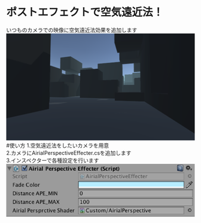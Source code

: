 # ポストエフェクトで空気遠近法！
いつものカメラでの映像に空気遠近法効果を追加します<br>
<img src="https://github.com/Shottakon/AirialPerspectiveEffecter/blob/img/img/display.png">
#使い方
1.空気遠近法をしたいカメラを用意<br>
2.カメラにAirialPerspectiveEffecter.csを追加します<br>
3.インスペクターで各種設定を行います<br>
<img src="https://github.com/Shottakon/AirialPerspectiveEffecter/blob/img/img/settings.png">
